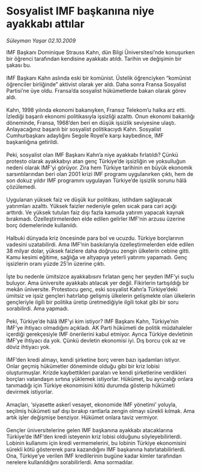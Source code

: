 # Sosyalist IMF başkanına niye ayakkabı attılar

*Süleyman Yaşar 02.10.2009*

<div class="taraf_structure_2col_1zq">
<div class="margen_n">



 <p>IMF Başkanı Dominique Strauss Kahn, dün Bilgi Üniversitesi’nde konuşurken bir öğrenci tarafından kendisine ayakkabı atıldı. Tarihin ve değişimin bir şakası bu. <br/><br/>IMF Başkanı Kahn aslında eski bir komünist. Üstelik öğrenciyken “komünist öğrenciler birliğinde” aktivist olarak yer aldı. Daha sonra Fransa Sosyalist Partisi’ne üye oldu. Fransa’da sosyalist hükümetlerde bakan olarak görev aldı. <br/><br/>Kahn, 1998 yılında ekonomi bakanıyken, Fransız Telekom’u halka arz etti. İzlediği başarılı ekonomi politikasıyla işsizliği azalttı. Onun ekonomi bakanlığı döneminde, Fransa, 1968’den beri en düşük işsizlik seviyesine ulaştı. Anlayacağınız başarılı bir sosyalist politikacıydı Kahn. Sosyalist Cumhurbaşkanı adaylığını Segole Royel’e karşı kaybedince, IMF başkanlığına getirildi. <br/><br/>Peki, sosyalist olan IMF Başkanı Kahn’a niye ayakkabı fırlatıldı? Çünkü protesto olarak ayakkabıyı atan genç Türkiye’de işsizliğin ve yoksulluğun nedeni olarak IMF’yi görüyor. Zira hem Türkiye tarihinin en büyük ekonomik sarsıntılarından beri olan 2001 krizi IMF programı uygulanırken çıktı, hem de son dokuz yıldır IMF programını uygulayan Türkiye’de işsizlik sorunu hâlâ çözülemedi. <br/><br/>Uygulanan yüksek faiz ve düşük kur politikası, istihdam sağlayacak yatırımları azalttı. Yüksek faizler nedeniyle gelen sıcak para cari açığı arttırdı. Ve yüksek tutulan faiz dışı fazla kamuda yatırım yapacak kaynak bırakmadı. Özelleştirmelerden elde edilen gelirler IMF’nin arzusu üzerine borç ödemelerinde kullanıldı. <br/><br/>Halbuki dünyada kriz öncesinde para bol ve ucuzdu. Türkiye borçlarının vadesini uzatabilirdi. Ama IMF’nin baskılarıyla özelleştirmelerden elde edilen 38 milyar dolar, yüksek faizlere daha doğrusu zengin ülkelerin cebine gitti. Kamu kesimi eğitime, sağlığa ve altyapıya yeterli yatırımı yapamadı. Genç işsizlerin oranı yüzde 25’in üzerine çıktı. <br/><br/>İşte bu nedenle ümitsizce ayakkabısını fırlatan genç her şeyden IMF’yi suçlu buluyor. Ama üniversite ayakkabı atılacak yer değil. Fikirlerin tartışıldığı bir mekân üniversite. Protestocu genç, eski sosyalist Kahn’a Türkiye’deki ümitsiz ve işsiz gençleri hatırlatıp gelişmiş ülkelerin gelişmekte olan ülkelerin gençleriyle ilgili bir politika üretip üretmediğiyle ilgili tokat gibi bir soru sorabilirdi. Ama yapmadı. <br/><br/>Peki, Türkiye’de hâlâ IMF’yi kim istiyor? IMF Başkanı Kahn, Türkiye’nin IMF’ye ihtiyacı olmadığını açıkladı. AK Parti hükümeti de politik müdahaleler içerdiği gerekçesiyle IMF önerilerini kabul etmiyor. Ayrıca Türkiye devletinin IMF’ye ihtiyacı da yok. Çünkü devletin ekonomisi iyi. Dış borcu çok az ve döviz ihtiyacı yok. <br/><br/>IMF’den kredi almayı, kendi şirketine borç veren bazı işadamları istiyor. Onlar geçmiş hükümetler döneminde olduğu gibi bir kriz lobisi oluşturmuşlar. Krizde kaybettikleri paraları ve kendi şirketlerine verdikleri borçları vatandaşın sırtına yüklemek istiyorlar. Hükümet, bu ayrıcalığı onlara tanımadığı için Türkiye ekonomisini kötü durumda gösterip hükümeti devirmek istiyorlar. <br/><br/>Amaçları, ‘siyasette askerî vesayet, ekonomide IMF yönetimi’ yoluyla, seçilmiş hükümeti saf dışı bırakıp rantlarla zengin olmayı sürekli kılmak. Ama artık işler değişmişe benziyor. Hükümet onlara taviz vermiyor. <br/><br/>Gençler üniversitelerine gelen IMF başkanına ayakkabı atacaklarına Türkiye’de IMF’den kredi isteyenin kriz lobisi olduğunu söyleyebilirlerdi. Lobinin kullanımı için kredi vermemelerini, bu lobinin Türkiye ekonomisini sürekli kötü göstererek para kazandığını IMF başkanına hatırlatabilirlerdi. Ona, Türkiye’ye verilen IMF kredilerinin bugüne kadar kimler tarafından nerelere kullanıldığını sorabilirlerdi. Ama sormadılar.</p>
<br/>
<br/>
<br/>



<br/>


<div id="taraf_not">
</div>

</div>


</div>
